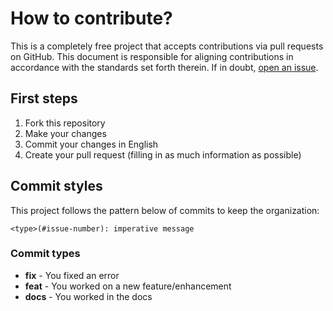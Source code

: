 # How to contribute?
This is a completely free project that accepts contributions via pull requests on GitHub. This document is responsible for aligning contributions in accordance with the standards set forth therein. If in doubt, [open an issue](https://github.com/stylizedjs/stylized/issues/new/choose).

## First steps
1. Fork this repository
2. Make your changes
3. Commit your changes in English
4. Create your pull request (filling in as much information as possible)

## Commit styles
This project follows the pattern below of commits to keep the organization:

`<type>(#issue-number): imperative message`
### Commit types
- **fix** - You fixed an error
- **feat** - You worked on a new feature/enhancement
- **docs** - You worked in the docs

